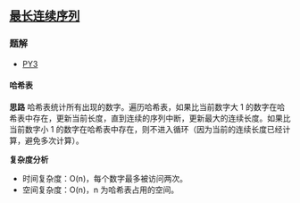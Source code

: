 ## [最长连续序列](https://leetcode.cn/problems/longest-consecutive-sequence/)

### 题解
+ [PY3](../../py3/128/128.py)

#### 哈希表
**思路**
哈希表统计所有出现的数字。遍历哈希表，如果比当前数字大 1 的数字在哈希表中存在，更新当前长度，直到连续的序列中断，更新最大的连续长度。如果比当前数字小 1 的数字在哈希表中存在，则不进入循环（因为当前的连续长度已经计算，避免多次计算）。

**复杂度分析**
+ 时间复杂度：O(n)，每个数字最多被访问两次。
+ 空间复杂度：O(n)，n 为哈希表占用的空间。